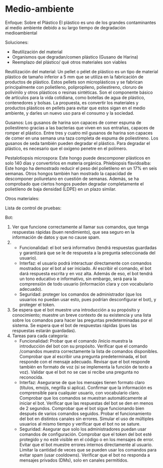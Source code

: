 # Medio-ambiente

Enfoque: Sobre el Plástico
El plástico es uno de los grandes contaminantes al medio ambiente debido a su largo tiempo de degradación medioambiental

Soluciones:
- Reutilización del material
- Organismos que degradan/comen plástico (Gusano de Harina)
- Reemplazo del plástico/ qué otros materiales son viables


Reutilización del material:
Un pellet o pélet de plástico es un tipo de material plástico de tamaño inferior a 5 mm que se utiliza en la fabricación de productos de plástico. Estos pellets son microplásticos y se fabrican principalmente con polietileno, polipropileno, poliestireno, cloruro de polivinilo y otros plásticos o resinas sintéticas. Son el componente básico de artículos para la vida cotidiana, como botellas de agua de plástico, contenedores y bolsas. La propuesta, es convertir los materiales y productos plásticos en pellets para evitar que estos sigan en el medio ambiente, y darles un nuevo uso para el consumo y la sociedad.



Gusanos:
Los gusanos de harina son capaces de comer espuma de poliestireno gracias a las bacterias que viven en sus entrañas, capaces de romper el plástico. 
Entre tres y cuatro mil gusanos de harina son capaces de comer en una semana una taza completa de espuma de poliestireno. 
Los gusanos de seda también pueden degradar el plástico. Para degradar el plástico, es necesario que el oxígeno penetre en el polímero.

Pestalotiopsis microspora: 
Este hongo puede descomponer plásticos en solo 140 días y convertirlos en materia orgánica. 
Phlebiopsis flavidoalba: Este hongo ha demostrado reducir el peso del polietileno en un 17% en seis semanas. 
Otros hongos también han mostrado la capacidad de descomponer poliuretano en cuestión de semanas. 
Además, se ha comprobado que ciertos hongos pueden degradar completamente el polietileno de baja densidad (LDPE) en un plazo similar.



Otros materiales:








Lista de control de pruebas:

Bot:
1. Ver que funcione correctamente al llamar sus comandos, que tenga respuestas rápidas (buen rendimiento), que sea seguro en la información de datos y que no cause spam.
2. - Funcionalidad: el bot será informativo (tendrá respuestas guardadas y garantizará que se le de respuesta a la pregunta seleccionada del usuario).
   - Interfaz: el usuario podrá interactuar directamente con comandos mostrados por el bot al ser iniciado. Al escribir el comando, el bot dará respuesta escrita y en voz alta.
     Además de eso, el bot tendrá un tono educativo e informativo, sin embargo, será para la comprensión de todo usuario (información clara y con vocabulario adecuado).
   - Seguridad: proteger los comandos de administrador (que los usuarios no puedan usar esto, pues podrían desconfigurar el bot), y proteger el token.
3. Se espera que el bot muestre una introducción a su propósito y conocimiento; muestre un breve contexto de su existencia y una lista sobre los comandos para hacer las preguntas predeterminadas
   por el sistema. Se espera que el bot de respuestas rápidas (pues las respuestas estarán guardadas).
4. Tareas para cada categoría:
   - Funcionalidad:
     Probar que el comando /inicio muestra la introducción del bot con su propósito.
     Verificar que el comando /comandos muestra correctamente la lista de comandos disponibles.
     Comprobar que al escribir una pregunta predeterminada, el bot responde con el mensaje adecuado.
     Revisar que el bot responde también en formato de voz (si se implementa la función de texto a voz).
     Validar que el bot no se cae si recibe una pregunta no reconocida.
   - Interfaz:
     Asegurarse de que los mensajes tienen formato claro (títulos, emojis, negrilla si aplica).
     Confirmar que la información es comprensible para cualquier usuario, con vocabulario claro.
     Comprobar que los comandos se muestran automáticamente al iniciar el bot.
     Verificar que las respuestas del bot se den en menos de 2 segundos.
     Comprobar que el bot sigue funcionando bien después de varios comandos seguidos.
     Probar el funcionamiento del bot en distintos canales sin errores.
     Simular el uso de múltiples usuarios al mismo tiempo y verificar que el bot no se sature.
   - Seguridad:
     Asegurar que solo los administradores puedan usar comandos de configuración.
     Comprobar que el token del bot esté protegido y no esté visible en el código o en los mensajes de error.
     Evitar que el bot muestre errores internos directamente al usuario.
     Limitar la cantidad de veces que se pueden usar los comandos para evitar spam (usar cooldowns).
     Verificar que el bot no responda a mensajes privados (DMs), solo en canales permitidos.
     


   
     
